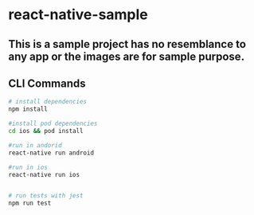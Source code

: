 # react-native-sample

## This is a sample project has no resemblance to any app or the images are for sample purpose.
## CLI Commands

``` bash
# install dependencies
npm install

#install pod dependencies
cd ios && pod install

#run in andorid
react-native run android

#run in ios
react-native run ios


# run tests with jest
npm run test
```

